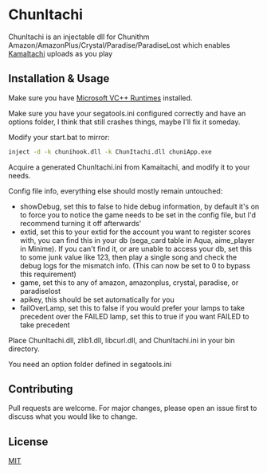 # ChunItachi

ChunItachi is an injectable dll for Chunithm Amazon/AmazonPlus/Crystal/Paradise/ParadiseLost which enables [KamaItachi](https://kamaitachi.xyz) uploads as you play

## Installation & Usage

Make sure you have [Microsoft VC++ Runtimes](https://support.microsoft.com/en-us/help/2977003/the-latest-supported-visual-c-downloads) installed.

Make sure you have your segatools.ini configured correctly and have an options folder, I think that still crashes things, maybe I'll fix it someday.

Modify your start.bat to mirror:

```bash
inject -d -k chunihook.dll -k ChunItachi.dll chuniApp.exe
```

Acquire a generated ChunItachi.ini from Kamaitachi, and modify it to your needs.

Config file info, everything else should mostly remain untouched:
- showDebug, set this to false to hide debug information, by default it's on to force you to notice the game needs to be set in the config file, but I'd recommend turning it off afterwards'
- extid, set this to your extid for the account you want to register scores with, you can find this in your db (sega_card table in Aqua, aime_player in Minime). If you can't find it, or are unable to access your db, set this to some junk value like 123, then play a single song and check the debug logs for the mismatch info. (This can now be set to 0 to bypass this requirement)
- game, set this to any of amazon, amazonplus, crystal, paradise, or paradiselost
- apikey, this should be set automatically for you
- failOverLamp, set this to false if you would prefer your lamps to take precedent over the FAILED lamp, set this to true if you want FAILED to take precedent

Place ChunItachi.dll, zlib1.dll, libcurl.dll, and ChunItachi.ini  in your bin directory.

You need an option folder defined in segatools.ini

## Contributing
Pull requests are welcome. For major changes, please open an issue first to discuss what you would like to change.

## License
[MIT](https://choosealicense.com/licenses/mit/)
